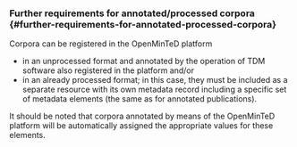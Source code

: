 ### Further requirements for annotated/processed corpora {#further-requirements-for-annotated-processed-corpora}

Corpora can be registered in the OpenMinTeD platform

*   in an unprocessed format and annotated by the operation of TDM software also registered in the platform and/or
*   in an already processed format; in this case, they must be included as a separate resource with its own metadata record including a specific set of metadata elements (the same as for annotated publications).

It should be noted that corpora annotated by means of the OpenMinTeD platform will be automatically assigned the appropriate values for these elements.
